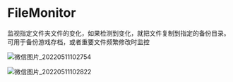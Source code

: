 # FileMonitor
监视指定文件夹文件的变化，如果检测到变化，就把文件复制到指定的备份目录。可用于备份游戏存档，或者重要文件频繁修改时监控

![微信图片_20220511102754](https://user-images.githubusercontent.com/49359900/167756759-a8270c38-8af7-43dc-9055-0c724e60ed73.png)

![微信图片_20220511102822](https://user-images.githubusercontent.com/49359900/167756762-959426aa-fbd8-4f20-97ee-d62edd0c1857.png)
